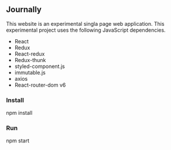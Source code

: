 ## Journally
This website is an experimental singla page web application. This experimental project uses the following JavaScript dependencies.

- React
- Redux
- React-redux
- Redux-thunk
- styled-component.js
- immutable.js
- axios
- React-router-dom v6

### Install
npm install

### Run
npm start